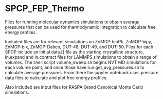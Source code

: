 # SPCP_FEP_Thermo

Files for running molecular dynamics simulations to obtain average pressures that can be used for thermodynamic integration to calculate free energy profiles. 

Included files are for relevant simulations on ZnMOP-bibPh, ZnMOP-bipy, ZnMOP-bix, ZnMOP-Dabco, DUT-48, DUT-49, and DUT-50. Files for each SPCP include an initial data.[] file as the starting crystalline structure, in.expand and in.contract files for LAMMPS simulations to obtain a range of volumes. The shell script volume_sweep.sh begins NVT MD simulations for each volume point, and once those have run get_avg_pressures.sh to calculate average pressures. From there the jupyter notebook uses pressure data files to calculate and plot free energy profiles.

Also included are input files for RASPA Grand Canonical Monte Carlo simulations.
